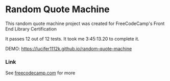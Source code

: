 # Random Quote Machine

This random quote machine project was created for FreeCodeCamp's Front End Library Certification

It passes 12 out of 12 tests. It took me 3:45:13.20 to complete it.

DEMO: https://lucifer1112k.github.io/random-quote-machine

### Link
See [freecodecamp.com](https://www.freecodecamp.org/learn/front-end-libraries/front-end-libraries-projects/build-a-random-quote-machine) for more